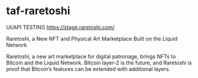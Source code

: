 # taf-raretoshi

UI/API TESTING https://stage.raretoshi.com/

Raretoshi, a New NFT and Physical Art Marketplace Built on the Liquid Network

Raretoshi, a new art marketplace for digital patronage, brings NFTs to Bitcoin and the Liquid Network. Bitcoin layer-2 is the future, and Raretoshi is proof that Bitcoin’s features can be extended with additional layers.



